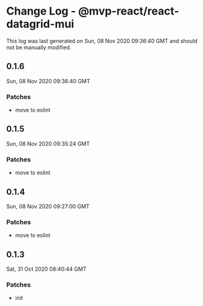 # Change Log - @mvp-react/react-datagrid-mui

This log was last generated on Sun, 08 Nov 2020 09:36:40 GMT and should not be manually modified.

## 0.1.6
Sun, 08 Nov 2020 09:36:40 GMT

### Patches

- move to eslint

## 0.1.5
Sun, 08 Nov 2020 09:35:24 GMT

### Patches

- move to eslint

## 0.1.4
Sun, 08 Nov 2020 09:27:00 GMT

### Patches

- move to eslint

## 0.1.3
Sat, 31 Oct 2020 08:40:44 GMT

### Patches

- init

